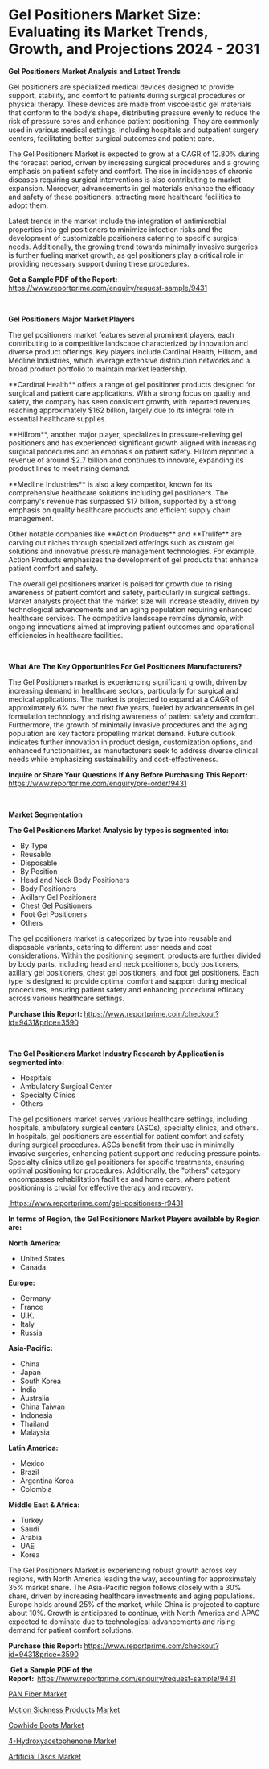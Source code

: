 <p><h1>Gel Positioners Market Size: Evaluating its Market Trends, Growth, and Projections 2024 - 2031</h1></p><p><strong>Gel Positioners Market Analysis and Latest Trends</strong></p>
<p><p>Gel positioners are specialized medical devices designed to provide support, stability, and comfort to patients during surgical procedures or physical therapy. These devices are made from viscoelastic gel materials that conform to the body’s shape, distributing pressure evenly to reduce the risk of pressure sores and enhance patient positioning. They are commonly used in various medical settings, including hospitals and outpatient surgery centers, facilitating better surgical outcomes and patient care.</p><p>The Gel Positioners Market is expected to grow at a CAGR of 12.80% during the forecast period, driven by increasing surgical procedures and a growing emphasis on patient safety and comfort. The rise in incidences of chronic diseases requiring surgical interventions is also contributing to market expansion. Moreover, advancements in gel materials enhance the efficacy and safety of these positioners, attracting more healthcare facilities to adopt them.</p><p>Latest trends in the market include the integration of antimicrobial properties into gel positioners to minimize infection risks and the development of customizable positioners catering to specific surgical needs. Additionally, the growing trend towards minimally invasive surgeries is further fueling market growth, as gel positioners play a critical role in providing necessary support during these procedures.</p></p>
<p><strong>Get a Sample PDF of the Report:&nbsp;</strong> <a href="https://www.reportprime.com/enquiry/request-sample/9431">https://www.reportprime.com/enquiry/request-sample/9431</a></p>
<p>&nbsp;</p>
<p><strong>Gel Positioners Major Market Players</strong></p>
<p><p>The gel positioners market features several prominent players, each contributing to a competitive landscape characterized by innovation and diverse product offerings. Key players include Cardinal Health, Hillrom, and Medline Industries, which leverage extensive distribution networks and a broad product portfolio to maintain market leadership.</p><p>**Cardinal Health** offers a range of gel positioner products designed for surgical and patient care applications. With a strong focus on quality and safety, the company has seen consistent growth, with reported revenues reaching approximately $162 billion, largely due to its integral role in essential healthcare supplies.</p><p>**Hillrom**, another major player, specializes in pressure-relieving gel positioners and has experienced significant growth aligned with increasing surgical procedures and an emphasis on patient safety. Hillrom reported a revenue of around $2.7 billion and continues to innovate, expanding its product lines to meet rising demand.</p><p>**Medline Industries** is also a key competitor, known for its comprehensive healthcare solutions including gel positioners. The company's revenue has surpassed $17 billion, supported by a strong emphasis on quality healthcare products and efficient supply chain management.</p><p>Other notable companies like **Action Products** and **Trulife** are carving out niches through specialized offerings such as custom gel solutions and innovative pressure management technologies. For example, Action Products emphasizes the development of gel products that enhance patient comfort and safety.</p><p>The overall gel positioners market is poised for growth due to rising awareness of patient comfort and safety, particularly in surgical settings. Market analysts project that the market size will increase steadily, driven by technological advancements and an aging population requiring enhanced healthcare services. The competitive landscape remains dynamic, with ongoing innovations aimed at improving patient outcomes and operational efficiencies in healthcare facilities.</p></p>
<p>&nbsp;</p>
<p><strong>What Are The Key Opportunities For Gel Positioners Manufacturers?</strong></p>
<p><p>The Gel Positioners market is experiencing significant growth, driven by increasing demand in healthcare sectors, particularly for surgical and medical applications. The market is projected to expand at a CAGR of approximately 6% over the next five years, fueled by advancements in gel formulation technology and rising awareness of patient safety and comfort. Furthermore, the growth of minimally invasive procedures and the aging population are key factors propelling market demand. Future outlook indicates further innovation in product design, customization options, and enhanced functionalities, as manufacturers seek to address diverse clinical needs while emphasizing sustainability and cost-effectiveness.</p></p>
<p><strong>Inquire or Share Your Questions If Any Before Purchasing This Report:</strong> <a href="https://www.reportprime.com/enquiry/pre-order/9431">https://www.reportprime.com/enquiry/pre-order/9431</a></p>
<p>&nbsp;</p>
<p><strong>Market Segmentation</strong></p>
<p><strong>The Gel Positioners Market Analysis by types is segmented into:</strong></p>
<p><ul><li>By Type</li><li>Reusable</li><li>Disposable</li><li>By Position</li><li>Head and Neck Body Positioners</li><li>Body Positioners</li><li>Axillary Gel Positioners</li><li>Chest Gel Positioners</li><li>Foot Gel Positioners</li><li>Others</li></ul></p>
<p><p>The gel positioners market is categorized by type into reusable and disposable variants, catering to different user needs and cost considerations. Within the positioning segment, products are further divided by body parts, including head and neck positioners, body positioners, axillary gel positioners, chest gel positioners, and foot gel positioners. Each type is designed to provide optimal comfort and support during medical procedures, ensuring patient safety and enhancing procedural efficacy across various healthcare settings.</p></p>
<p><strong>Purchase this Report:&nbsp;</strong><a href="https://www.reportprime.com/checkout?id=9431&price=3590">https://www.reportprime.com/checkout?id=9431&price=3590</a></p>
<p>&nbsp;</p>
<p><strong>The Gel Positioners Market Industry Research by Application is segmented into:</strong></p>
<p><ul><li>Hospitals</li><li>Ambulatory Surgical Center</li><li>Specialty Clinics</li><li>Others</li></ul></p>
<p><p>The gel positioners market serves various healthcare settings, including hospitals, ambulatory surgical centers (ASCs), specialty clinics, and others. In hospitals, gel positioners are essential for patient comfort and safety during surgical procedures. ASCs benefit from their use in minimally invasive surgeries, enhancing patient support and reducing pressure points. Specialty clinics utilize gel positioners for specific treatments, ensuring optimal positioning for procedures. Additionally, the "others" category encompasses rehabilitation facilities and home care, where patient positioning is crucial for effective therapy and recovery.</p></p>
<p><a href="https://www.reportprime.com/gel-positioners-r9431">&nbsp;https://www.reportprime.com/gel-positioners-r9431</a></p>
<p><strong>In terms of Region, the Gel Positioners Market Players available by Region are:</strong></p>
<p>
    <p> <strong> North America: </strong>
        <ul>
            <li>United States</li>
            <li>Canada</li>
        </ul>
        </p> 
    <p> <strong> Europe: </strong>
        <ul>
            <li>Germany</li>
            <li>France</li>
            <li>U.K.</li>
            <li>Italy</li>
            <li>Russia</li>
        </ul>
        </p> 
    <p> <strong> Asia-Pacific: </strong>
        <ul>
            <li>China</li>
            <li>Japan</li>
            <li>South Korea</li>
            <li>India</li>
            <li>Australia</li>
            <li>China Taiwan</li>
            <li>Indonesia</li>
            <li>Thailand</li>
            <li>Malaysia</li>
        </ul>
        </p> 
    <p> <strong> Latin America: </strong>
        <ul>
            <li>Mexico</li>
            <li>Brazil</li>
            <li>Argentina Korea</li>
            <li>Colombia</li>
        </ul>
        </p> 
    <p> <strong> Middle East & Africa: </strong>
        <ul>
            <li>Turkey</li>
            <li>Saudi</li>
            <li>Arabia</li>
            <li>UAE</li>
            <li>Korea</li>
        </ul>
    </p>
    </p>
<p><p>The Gel Positioners Market is experiencing robust growth across key regions, with North America leading the way, accounting for approximately 35% market share. The Asia-Pacific region follows closely with a 30% share, driven by increasing healthcare investments and aging populations. Europe holds around 25% of the market, while China is projected to capture about 10%. Growth is anticipated to continue, with North America and APAC expected to dominate due to technological advancements and rising demand for patient comfort solutions.</p></p>
<p><strong>Purchase this Report: </strong><a href="https://www.reportprime.com/checkout?id=9431&price=3590">https://www.reportprime.com/checkout?id=9431&price=3590</a></p>
<p>&nbsp;<strong>Get a Sample PDF of the Report:&nbsp;&nbsp;</strong><a href="https://www.reportprime.com/enquiry/request-sample/9431">https://www.reportprime.com/enquiry/request-sample/9431</a></p>
<p><strong></strong></p>
<p><p><a href="https://issuu.com/reportprime-2/docs/pan-fiber-market-size-2030.pptx_f5e40045a6a967">PAN Fiber Market</a></p><p><a href="https://issuu.com/reportprime-2/docs/motion-sickness-products-market-siz_a94f78466cf3c0">Motion Sickness Products Market</a></p><p><a href="https://www.linkedin.com/pulse/cowhide-boots-market-forecasts-trends-impact-analysis-2024-zwrwc?trackingId=BvZHty9jRyCeK%2FRGOTn25g%3D%3D">Cowhide Boots Market</a></p><p><a href="https://medium.com/@tobyyundt/the-4-hydroxyacetophenone-market-research-report-provides-an-in-depth-and-up-to-date-analysis-of-01025d746ba3">4-Hydroxyacetophenone Market</a></p><p><a href="https://github.com/RunaHaque64/Market-Research-Report-List-1/blob/main/artificial-discs-market.md">Artificial Discs Market</a></p></p>